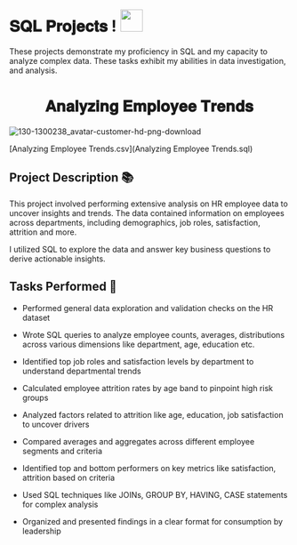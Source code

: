 # 𝐒𝐐𝐋 𝐏𝐫𝐨𝐣𝐞𝐜𝐭𝐬 ! <img height="40" width="40" src="https://pngimg.com/uploads/mysql/mysql_PNG23.png"> 

These projects demonstrate my proficiency in SQL and my capacity to analyze complex data. These tasks exhibit my abilities in data investigation, and analysis.


<h1 align="center"> 𝐀𝐧𝐚𝐥𝐲𝐳𝐢𝐧𝐠 𝐄𝐦𝐩𝐥𝐨𝐲𝐞𝐞 𝐓𝐫𝐞𝐧𝐝𝐬 </h1>

![130-1300238_avatar-customer-hd-png-download](https://github.com/user-attachments/assets/12515efe-b99f-46ad-b038-11e350d50ef1)


 [Analyzing Employee Trends.csv](Analyzing Employee Trends.sql) 

## Project Description 📚

This project involved performing extensive analysis on HR employee data to uncover insights and trends. The data contained information on employees across departments, including demographics, job roles, satisfaction, attrition and more.

I utilized SQL to explore the data and answer key business questions to derive actionable insights.

## Tasks Performed 📝

- Performed general data exploration and validation checks on the HR dataset

- Wrote SQL queries to analyze employee counts, averages, distributions across various dimensions like department, age, education etc.

- Identified top job roles and satisfaction levels by department to understand departmental trends

- Calculated employee attrition rates by age band to pinpoint high risk groups

- Analyzed factors related to attrition like age, education, job satisfaction to uncover drivers

- Compared averages and aggregates across different employee segments and criteria

- Identified top and bottom performers on key metrics like satisfaction, attrition based on criteria

- Used SQL techniques like JOINs, GROUP BY, HAVING, CASE statements for complex analysis 

- Organized and presented findings in a clear format for consumption by leadership
